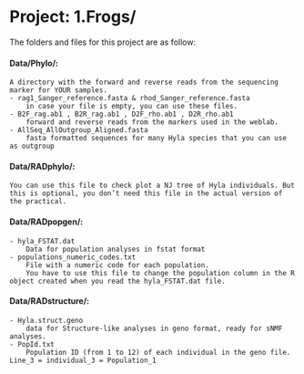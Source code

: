 # Project: 1.Frogs/

The folders and files for this project are as follow:

#### Data/Phylo/:
	A directory with the forward and reverse reads from the sequencing marker for YOUR samples.
	- rag1_Sanger_reference.fasta & rhod_Sanger_reference.fasta
 		in case your file is empty, you can use these files.
	- B2F_rag.ab1 , B2R_rag.ab1 , D2F_rho.ab1 , D2R_rho.ab1 
		forward and reverse reads from the markers used in the weblab.
	- AllSeq_AllOutgroup_Aligned.fasta
		fasta formatted sequences for many Hyla species that you can use as outgroup

#### Data/RADphylo/:
	You can use this file to check plot a NJ tree of Hyla individuals. But this is optional, you don’t need this file in the actual version of the practical.

#### Data/RADpopgen/:
	- hyla_FSTAT.dat
		Data for population analyses in fstat format
	- populations_numeric_codes.txt
		File with a numeric code for each population. 
  		You have to use this file to change the population column in the R object created when you read the hyla_FSTAT.dat file.

#### Data/RADstructure/:
	- Hyla.struct.geno
		data for Structure-like analyses in geno format, ready for sNMF analyses.
	- PopId.txt
		Population ID (from 1 to 12) of each individual in the geno file. Line_3 = individual_3 = Population_1
